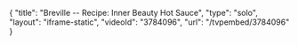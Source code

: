 {
    "title": "Breville -- Recipe: Inner Beauty Hot Sauce",
    "type": "solo",
    "layout": "iframe-static",
    "videoId": "3784096",
    "url": "\/tvpembed\/3784096"
}